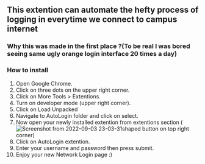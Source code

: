 ## This extention can automate the hefty process of logging in everytime we connect to campus internet
### Why this was made in the first place ?(To be real I was bored  seeing same ugly orange login interface 20 times a day)


### How to install
1. Open Google Chrome.
2. Click on three dots on the upper right corner.
3. Click on More Tools > Extentions.
4. Turn on developer mode (upper right corner).
5. Click on Load Unpacked 
6. Navigate to AutoLogin folder and click on select.
7. Now open your newly installed extention from extentions section (![Screenshot from 2022-09-03 23-03-31](https://user-images.githubusercontent.com/112774137/188499059-b7a0d64d-ab0d-4fb2-8211-e9823b2933ee.png)shaped button on top right corner)
8. Click on AutoLogin extention.
9. Enter your username and password then press submit.
10. Enjoy your new Network Login page :)